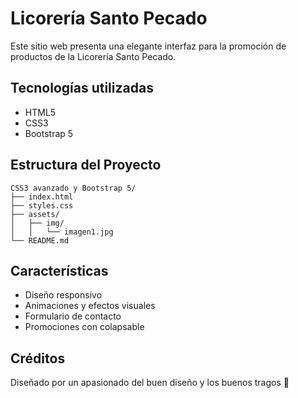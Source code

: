 # Licorería Santo Pecado

Este sitio web presenta una elegante interfaz para la promoción de productos de la Licorería Santo Pecado.

## Tecnologías utilizadas

- HTML5
- CSS3
- Bootstrap 5

## Estructura del Proyecto

```
CSS3 avanzado y Bootstrap 5/
├── index.html
├── styles.css
├── assets/
│   ├── img/
│   │   └── imagen1.jpg
└── README.md
```

## Características

- Diseño responsivo
- Animaciones y efectos visuales
- Formulario de contacto
- Promociones con colapsable

## Créditos

Diseñado por un apasionado del buen diseño y los buenos tragos 🍷

